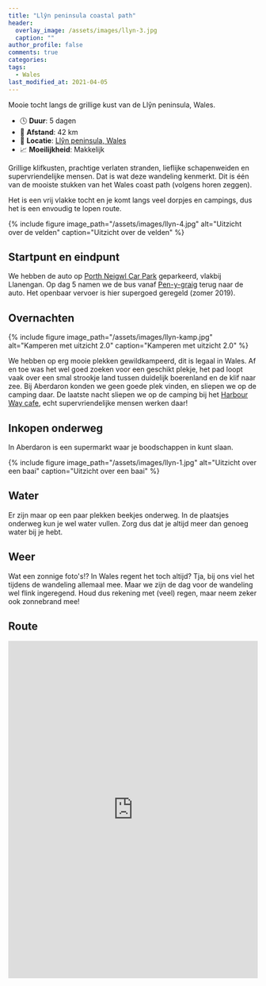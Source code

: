 ```yaml
---
title: "Llŷn peninsula coastal path"
header:
  overlay_image: /assets/images/llyn-3.jpg
  caption: ""
author_profile: false
comments: true
categories:
tags:
  - Wales
last_modified_at: 2021-04-05
---
```

Mooie tocht langs de grillige kust van de Llŷn peninsula, Wales.

* 🕓 **Duur**: 5 dagen
* 📏 **Afstand**: 42 km
* 📍 **Locatie**: [Llŷn peninsula, Wales](https://goo.gl/maps/tNVSzcJ57T3e4jgS8)
* 📈 **Moeilijkheid**: Makkelijk

Grillige klifkusten, prachtige verlaten stranden, lieflijke schapenweiden en supervriendelijke mensen. Dat is wat deze wandeling kenmerkt.
Dit is één van de mooiste stukken van het Wales coast path (volgens horen zeggen).

Het is een vrij vlakke tocht en je komt langs veel dorpjes en campings, dus het is een envoudig te lopen route.

{% include figure image_path="/assets/images/llyn-4.jpg" alt="Uitzicht over de velden" caption="Uitzicht over de velden" %}

## Startpunt en eindpunt
We hebben de auto op [Porth Neigwl Car Park](https://goo.gl/maps/Zf5UbQ4wEbgLk2Uv6) geparkeerd, vlakbij Llanengan.
Op dag 5 namen we de bus vanaf [Pen-y-graig](https://goo.gl/maps/5YTh6GU68ZLSC8YF7) terug naar de auto.
Het openbaar vervoer is hier supergoed geregeld (zomer 2019).

## Overnachten

{% include figure image_path="/assets/images/llyn-kamp.jpg" alt="Kamperen met uitzicht 2.0" caption="Kamperen met uitzicht 2.0" %}

We hebben op erg mooie plekken gewildkampeerd, dit is legaal in Wales.
Af en toe was het wel goed zoeken voor een geschikt plekje, het pad loopt vaak over een smal strookje land tussen duidelijk boerenland en de klif naar zee.
Bij Aberdaron konden we geen goede plek vinden, en sliepen we op de camping daar. 
De laatste nacht sliepen we op de camping bij het [Harbour Way cafe](https://goo.gl/maps/aFtzT8kqXjL5qgnc7), echt supervriendelijke mensen werken daar!

## Inkopen onderweg
In Aberdaron is een supermarkt waar je boodschappen in kunt slaan.

{% include figure image_path="/assets/images/llyn-1.jpg" alt="Uitzicht over een baai" caption="Uitzicht over een baai" %}

## Water
Er zijn maar op een paar plekken beekjes onderweg. In de plaatsjes onderweg kun je wel water vullen. 
Zorg dus dat je altijd meer dan genoeg water bij je hebt.

## Weer
Wat een zonnige foto's!? In Wales regent het toch altijd? Tja, bij ons viel het tijdens de wandeling allemaal mee.
Maar we zijn de dag voor de wandeling wel flink ingeregend. Houd dus rekening met (veel) regen, maar neem zeker ook zonnebrand mee!

## Route
<iframe src="https://www.komoot.com/tour/342983890/embed?profile=1" width="100%" height="680" frameborder="0" scrolling="no"></iframe>
